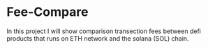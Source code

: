 # Fee-Compare
In this project I will show comparison transection fees between defi products that runs on ETH network and the solana (SOL) chain.


